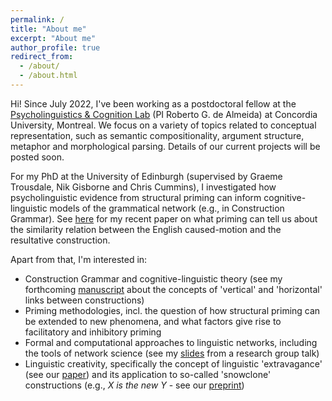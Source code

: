 ```yaml
---
permalink: /
title: "About me"
excerpt: "About me"
author_profile: true
redirect_from: 
  - /about/
  - /about.html
---
```


Hi! Since July 2022, I've been working as a postdoctoral fellow at the <a href="https://psycholinguistics.weebly.com/">Psycholinguistics & Cognition Lab</a> (PI Roberto G. de Almeida) at Concordia University, Montreal. We focus on a variety of topics related to conceptual representation, such as semantic compositionality, argument structure, metaphor and morphological parsing. Details of our current projects will be posted soon.

For my PhD at the University of Edinburgh (supervised by Graeme Trousdale, Nik Gisborne and Chris Cummins), I investigated how psycholinguistic evidence from structural priming can inform cognitive-linguistic models of the grammatical network (e.g., in Construction Grammar). See <a href="https://doi.org/10.1515/cog-2020-0016">here</a> for my recent paper on what priming can tell us about the similarity relation between the English caused-motion and the resultative construction.

Apart from that, I'm interested in:
<ul>
  <li>Construction Grammar and cognitive-linguistic theory (see my forthcoming <a href="https://tungerer.github.io/files/Ungerer-forthc-Vertical-and-horizontal-links.pdf">manuscript</a> about the concepts of 'vertical' and 'horizontal' links between constructions)</li>
  <li>Priming methodologies, incl. the question of how structural priming can be extended to new phenomena, and what factors give rise to facilitatory and inhibitory priming</li>
  <li>Formal and computational approaches to linguistic networks, including the tools of network science (see my <a href="https://tungerer.github.io/files/Ungerer-2021-Network-science-methods.pdf">slides</a> from a research group talk)</li>
  <li>Linguistic creativity, specifically the concept of linguistic 'extravagance' (see our <a href="https://doi.org/10.1075/bjl.00058.ung">paper</a>) and its application to so-called 'snowclone' constructions (e.g., <i>X is the new Y</i> - see our <a href="https://doi.org/10.31234/osf.io/y6a8g">preprint</a>)</li>
</ul>

